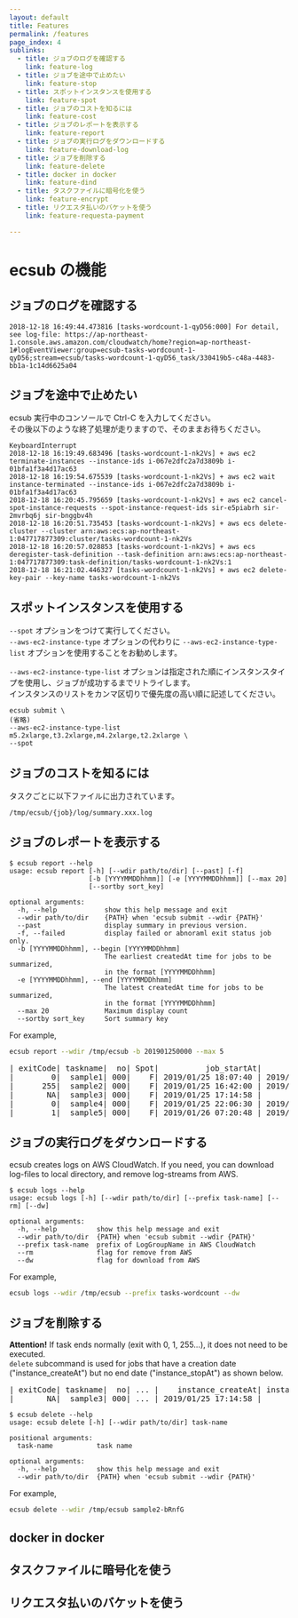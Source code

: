 ```yaml
---
layout: default
title: Features
permalink: /features
page_index: 4
sublinks:
  - title: ジョブのログを確認する
    link: feature-log
  - title: ジョブを途中で止めたい
    link: feature-stop
  - title: スポットインスタンスを使用する
    link: feature-spot
  - title: ジョブのコストを知るには
    link: feature-cost
  - title: ジョブのレポートを表示する
    link: feature-report
  - title: ジョブの実行ログをダウンロードする
    link: feature-download-log
  - title: ジョブを削除する
    link: feature-delete
  - title: docker in docker
    link: feature-dind
  - title: タスクファイルに暗号化を使う
    link: feature-encrypt
  - title: リクエスタ払いのバケットを使う
    link: feature-requesta-payment

---
```


# ecsub の機能

## ジョブのログを確認する

```
2018-12-18 16:49:44.473816 [tasks-wordcount-1-qyD56:000] For detail, see log-file: https://ap-northeast-1.console.aws.amazon.com/cloudwatch/home?region=ap-northeast-1#logEventViewer:group=ecsub-tasks-wordcount-1-qyD56;stream=ecsub/tasks-wordcount-1-qyD56_task/330419b5-c48a-4483-bb1a-1c14d6625a04
```

## ジョブを途中で止めたい

ecsub 実行中のコンソールで Ctrl-C を入力してください。  
その後以下のような終了処理が走りますので、そのままお待ちください。

```
KeyboardInterrupt
2018-12-18 16:19:49.683496 [tasks-wordcount-1-nk2Vs] + aws ec2 terminate-instances --instance-ids i-067e2dfc2a7d3809b i-01bfa1f3a4d17ac63
2018-12-18 16:19:54.675539 [tasks-wordcount-1-nk2Vs] + aws ec2 wait instance-terminated --instance-ids i-067e2dfc2a7d3809b i-01bfa1f3a4d17ac63
2018-12-18 16:20:45.795659 [tasks-wordcount-1-nk2Vs] + aws ec2 cancel-spot-instance-requests --spot-instance-request-ids sir-e5piabrh sir-2mvrbq6j sir-bnggbv4h
2018-12-18 16:20:51.735453 [tasks-wordcount-1-nk2Vs] + aws ecs delete-cluster --cluster arn:aws:ecs:ap-northeast-1:047717877309:cluster/tasks-wordcount-1-nk2Vs
2018-12-18 16:20:57.028853 [tasks-wordcount-1-nk2Vs] + aws ecs deregister-task-definition --task-definition arn:aws:ecs:ap-northeast-1:047717877309:task-definition/tasks-wordcount-1-nk2Vs:1
2018-12-18 16:21:02.446327 [tasks-wordcount-1-nk2Vs] + aws ec2 delete-key-pair --key-name tasks-wordcount-1-nk2Vs
```

## スポットインスタンスを使用する

`--spot` オプションをつけて実行してください。  
`--aws-ec2-instance-type` オプションの代わりに `--aws-ec2-instance-type-list`  オプションを使用することをお勧めします。  

`--aws-ec2-instance-type-list` オプションは指定された順にインスタンスタイプを使用し、ジョブが成功するまでリトライします。  
インスタンスのリストをカンマ区切りで優先度の高い順に記述してください。  

```
ecsub submit \
(省略)
--aws-ec2-instance-type-list m5.2xlarge,t3.2xlarge,m4.2xlarge,t2.2xlarge \
--spot
```

## ジョブのコストを知るには

タスクごとに以下ファイルに出力されています。

`/tmp/ecsub/{job}/log/summary.xxx.log`

## ジョブのレポートを表示する

```
$ ecsub report --help
usage: ecsub report [-h] [--wdir path/to/dir] [--past] [-f]
                    [-b [YYYYMMDDhhmm]] [-e [YYYYMMDDhhmm]] [--max 20]
                    [--sortby sort_key]

optional arguments:
  -h, --help            show this help message and exit
  --wdir path/to/dir    {PATH} when 'ecsub submit --wdir {PATH}'
  --past                display summary in previous version.
  -f, --failed          display failed or abnoraml exit status job only.
  -b [YYYYMMDDhhmm], --begin [YYYYMMDDhhmm]
                        The earliest createdAt time for jobs to be summarized,
                        in the format [YYYYMMDDhhmm]
  -e [YYYYMMDDhhmm], --end [YYYYMMDDhhmm]
                        The latest createdAt time for jobs to be summarized,
                        in the format [YYYYMMDDhhmm]
  --max 20              Maximum display count
  --sortby sort_key     Sort summary key
```

For example,

```Bash
ecsub report --wdir /tmp/ecsub -b 201901250000 --max 5
```

<pre>
| exitCode| taskname|  no| Spot|          job_startAt|            job_endAt| instance_type| cpu| memory| disk_size|    instance_createAt|      instance_stopAt|                                       log_local|
|        0|  sample1| 000|    F| 2019/01/25 18:07:40 | 2019/01/25 18:13:46 |      t2.micro|   1|    900|         1| 2019/01/25 18:07:40 | 2019/01/25 18:13:46 | /tmp/ecsub/sample1/log/describe-tasks.000.0.log|
|      255|  sample2| 000|    F| 2019/01/25 16:42:00 | 2019/01/25 16:46:33 |      t2.micro|   1|    800|         1| 2019/01/25 16:42:00 | 2019/01/25 16:46:33 | /tmp/ecsub/sample2/log/describe-tasks.000.0.log|
|       NA|  sample3| 000|    F| 2019/01/25 17:14:58 |                     |              |    |       |         1| 2019/01/25 17:14:58 |                     |                                                |
|        0|  sample4| 000|    F| 2019/01/25 22:06:30 | 2019/01/25 22:20:24 |    i2.8xlarge|  32| 245900|         1| 2019/01/25 22:06:30 | 2019/01/25 22:20:24 | /tmp/ecsub/sample4/log/describe-tasks.000.0.log|
|        1|  sample5| 000|    F| 2019/01/26 07:20:48 | 2019/01/26 07:20:48 |    x1e.xlarge|   0|      0|         1| 2019/01/26 07:20:48 | 2019/01/26 07:20:48 |                                                |
</pre>

## ジョブの実行ログをダウンロードする

ecsub creates logs on AWS CloudWatch.
If you need, you can download log-files to local directory, and remove log-streams from AWS.

```
$ ecsub logs --help
usage: ecsub logs [-h] [--wdir path/to/dir] [--prefix task-name] [--rm] [--dw]

optional arguments:
  -h, --help          show this help message and exit
  --wdir path/to/dir  {PATH} when 'ecsub submit --wdir {PATH}'
  --prefix task-name  prefix of LogGroupName in AWS CloudWatch
  --rm                flag for remove from AWS
  --dw                flag for download from AWS
```

For example,

```Bash
ecsub logs --wdir /tmp/ecsub --prefix tasks-wordcount --dw
```

## ジョブを削除する

**Attention!** If task ends normally (exit with 0, 1, 255...), it does not need to be executed.  
`delete` subcommand is used for jobs that have a creation date ("instance_createAt") but no end date ("instance_stopAt") as shown below.

<pre>
| exitCode| taskname|  no| ... |    instance_createAt| instance_stopAt| log_local|
|       NA|  sample3| 000| ... | 2019/01/25 17:14:58 |                |          |
</pre>

```
$ ecsub delete --help
usage: ecsub delete [-h] [--wdir path/to/dir] task-name

positional arguments:
  task-name           task name

optional arguments:
  -h, --help          show this help message and exit
  --wdir path/to/dir  {PATH} when 'ecsub submit --wdir {PATH}'
```

For example,

```Bash
ecsub delete --wdir /tmp/ecsub sample2-bRnfG
```

## docker in docker

## タスクファイルに暗号化を使う

## リクエスタ払いのバケットを使う
